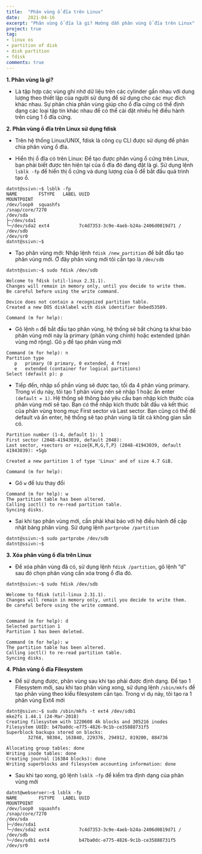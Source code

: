 ```yaml
---
title:  "Phân vùng ổ đĩa trên Linux"
date:   2021-04-16
excerpt: "Phân vùng ổ đĩa là gì? Hướng dẫn phân vùng ổ đĩa trên Linux"
project: true
tag:
- linux os 
- partition of disk
- disk partition
- fdisk
comments: true
---
```


**1. Phân vùng là gì?**
- Là tập hợp các vùng ghi nhớ dữ liệu trên các cylinder gần nhau với dung lượng theo thiết lập của người sử dụng để sử dụng cho các mục đích khác nhau. Sự phân chia phân vùng giúp cho ổ đĩa cứng có thể định dạng các loại tập tin khác nhau để có thể cài đặt nhiều hệ điều hành trên cùng 1 ổ đĩa cứng.

**2. Phân vùng ổ đĩa trên Linux sử dụng fdisk**
- Trên hệ thống Linux/UNIX, fdisk là công cụ CLI được sử dụng để phân chia phân vùng ổ đĩa.

- Hiển thị ổ đĩa có trên Linux: Để tạo được phân vùng ổ cứng trên Linux, bạn phải biết được tên hiện tại của ổ đĩa đó đang đặt là gì. Sử dụng lệnh ```lsblk -fp``` để hiển thị ổ cứng và dung lượng của ổ để bắt đầu quá trình tạo ổ.

```
datnt@ssivn:~$ lsblk -fp
NAME        FSTYPE   LABEL UUID                                 MOUNTPOINT
/dev/loop0  squashfs                                            /snap/core/7270
/dev/sda
├─/dev/sda1
└─/dev/sda2 ext4           7c4d7353-3c9e-4aeb-b24a-2406d0819d71 /
/dev/sdb
/dev/sr0
datnt@ssivn:~$
```

- Tạo phân vùng mới: Nhập lệnh ```fdisk /new_partition``` để bắt đầu tạo phân vùng mới. Ở đây phân vùng mới tôi cần tạo là ```/dev/sdb```

```
datnt@ssivn:~$ sudo fdisk /dev/sdb

Welcome to fdisk (util-linux 2.31.1).
Changes will remain in memory only, until you decide to write them.
Be careful before using the write command.

Device does not contain a recognized partition table.
Created a new DOS disklabel with disk identifier 0xbed53589.

Command (m for help):
```

- Gõ lệnh ```n``` để bắt đầu tạo phân vùng, hệ thống sẽ bắt chúng ta khai báo phân vùng mới này là primary (phân vùng chính) hoặc extended (phân vùng mở rộng). Gõ ```p``` để tạo phân vùng mới

```
Command (m for help): n
Partition type
   p   primary (0 primary, 0 extended, 4 free)
   e   extended (container for logical partitions)
Select (default p): p
```

-	Tiếp đến, nhập số phần vùng sẽ được tạo, tối đa 4 phân vùng primary. Trong ví dụ này, tôi tạo 1 phân vùng nên sẽ nhập 1 hoặc ấn enter ```(default = 1)```. Hệ thống sẽ thông báo yêu cầu bạn nhập kích thước của phân vùng mới sẽ tạo. Bạn có thể nhập kích thước bắt đầu và kết thúc của phân vùng trong mục First sector và Last sector. Bạn cũng có thể để default và ấn enter, hệ thống sẽ tạo phân vùng là tất cả không gian sẵn có.

```
Partition number (1-4, default 1): 1
First sector (2048-41943039, default 2048):
Last sector, +sectors or +size{K,M,G,T,P} (2048-41943039, default 41943039): +5gb

Created a new partition 1 of type 'Linux' and of size 4.7 GiB.

Command (m for help):
```
- Gõ ```w``` để lưu thay đổi

```
Command (m for help): w
The partition table has been altered.
Calling ioctl() to re-read partition table.
Syncing disks.
```

- Sai khi tạo phân vùng mới, cần phải khai báo với hệ điều hành để cập nhật bảng phân vùng. Sử dụng lệnh ```partprobe /partition```

```
datnt@ssivn:~$ sudo partprobe /dev/sdb
datnt@ssivn:~$
```

**3. Xóa phân vùng ổ đĩa trên Linux**

-	Để xóa phân vùng đã có, sử dụng lệnh ```fdisk /partition```, gõ lệnh “d” sau đó chọn phân vùng cần xóa trong ổ đĩa đó.

```
datnt@ssivn:~$ sudo fdisk /dev/sdb

Welcome to fdisk (util-linux 2.31.1).
Changes will remain in memory only, until you decide to write them.
Be careful before using the write command.


Command (m for help): d
Selected partition 1
Partition 1 has been deleted.

Command (m for help): w
The partition table has been altered.
Calling ioctl() to re-read partition table.
Syncing disks.
```

**4. Phân vùng ổ đĩa Filesystem**

-	Để sử dụng được, phân vùng sau khi tạo phải được định dạng. Để tạo 1 Filesystem mới, sau khi tạo phân vùng xong, sử dụng lệnh ```/sbin/mkfs``` để tạo phân vùng theo kiểu filesystem cần tạo. Trong ví dụ này, tôi tạo ra 1 phân vùng Ext4 mới

```
datnt@ssivn:~$ sudo /sbin/mkfs -t ext4 /dev/sdb1
mke2fs 1.44.1 (24-Mar-2018)
Creating filesystem with 1220608 4k blocks and 305216 inodes
Filesystem UUID: b47ba0dc-e775-4826-9c1b-ce35888731f5
Superblock backups stored on blocks:
        32768, 98304, 163840, 229376, 294912, 819200, 884736

Allocating group tables: done
Writing inode tables: done
Creating journal (16384 blocks): done
Writing superblocks and filesystem accounting information: done
```

- Sau khi tạo xong, gõ lệnh ```lsblk –fp``` để kiểm tra định dạng của phân vùng mới

```
datnt@webserver:~$ lsblk -fp
NAME        FSTYPE   LABEL UUID                                 MOUNTPOINT
/dev/loop0  squashfs                                            /snap/core/7270
/dev/sda
├─/dev/sda1
└─/dev/sda2 ext4           7c4d7353-3c9e-4aeb-b24a-2406d0819d71 /
/dev/sdb
└─/dev/sdb1 ext4           b47ba0dc-e775-4826-9c1b-ce35888731f5
/dev/sr0
```
